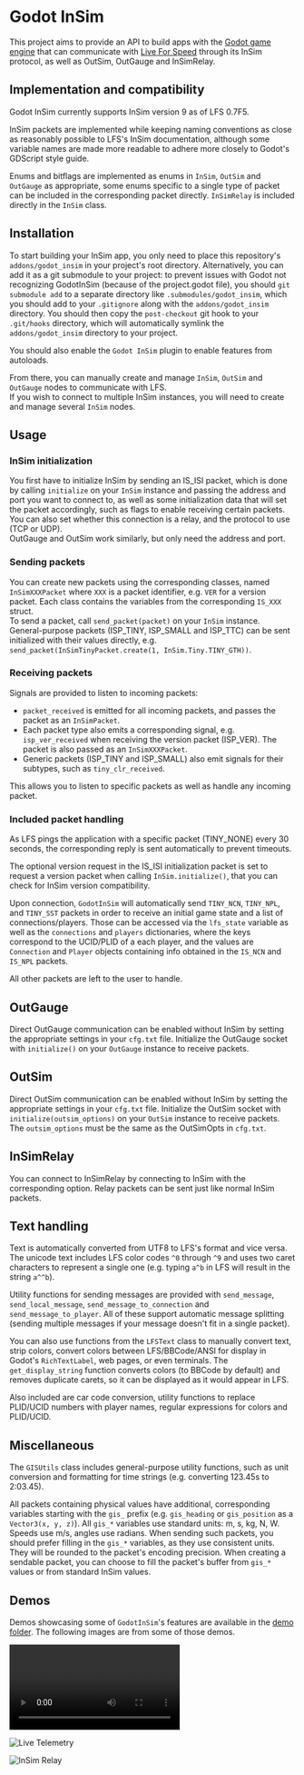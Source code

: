 # Godot InSim

This project aims to provide an API to build apps with the
[Godot game engine](https://godotengine.org/) that can communicate with
[Live For Speed](https://www.lfs.net) through its InSim protocol, as well as OutSim,
OutGauge and InSimRelay.

## Implementation and compatibility

Godot InSim currently supports InSim version 9 as of LFS 0.7F5.

InSim packets are implemented while keeping naming conventions as close as reasonably possible
to LFS's InSim documentation, although some variable names are made more readable to adhere
more closely to Godot's GDScript style guide.

Enums and bitflags are implemented as enums in `InSim`, `OutSim` and `OutGauge` as appropriate,
some enums specific to a single type of packet can be included in the corresponding packet directly.
`InSimRelay` is included directly in the `InSim` class.

## Installation

To start building your InSim app, you only need to place this repository's `addons/godot_insim` in
your project's root directory. Alternatively, you can add it as a git submodule to your project: to
prevent issues with Godot not recognizing GodotInSim (because of the project.godot file), you should
`git submodule add` to a separate directory like `.submodules/godot_insim`, which you should add to
your `.gitignore` along with the `addons/godot_insim` directory. You should then copy the
`post-checkout` git hook to your `.git/hooks` directory, which will automatically symlink the
`addons/godot_insim` directory to your project.

You should also enable the `Godot InSim` plugin to enable features from autoloads.

From there, you can manually create and manage `InSim`, `OutSim` and `OutGauge` nodes to communicate
with LFS.  
If you wish to connect to multiple InSim instances, you will need to create and manage several
`InSim` nodes.

## Usage

### InSim initialization

You first have to initialize InSim by sending an IS_ISI packet, which is done by calling
`initialize` on your `InSim` instance and passing the address and port you want to connect to,
as well as some initialization data that will set the packet accordingly, such as flags to enable
receiving certain packets. You can also set whether this connection is a relay, and the protocol
to use (TCP or UDP).  
OutGauge and OutSim work similarly, but only need the address and port.

### Sending packets

You can create new packets using the corresponding classes, named `InSimXXXPacket` where `XXX` is
a packet identifier, e.g. `VER` for a version packet. Each class contains the variables from the
corresponding `IS_XXX` struct.  
To send a packet, call `send_packet(packet)` on your `InSim` instance.  
General-purpose packets (ISP_TINY, ISP_SMALL and ISP_TTC) can be sent initialized with their values
directly, e.g. `send_packet(InSimTinyPacket.create(1, InSim.Tiny.TINY_GTH))`.

### Receiving packets

Signals are provided to listen to incoming packets:

* `packet_received` is emitted for all incoming packets, and passes the packet as an `InSimPacket`.
* Each packet type also emits a corresponding signal, e.g. `isp_ver_received` when receiving the
version packet (ISP_VER). The packet is also passed as an `InSimXXXPacket`.
* Generic packets (ISP_TINY and ISP_SMALL) also emit signals for their subtypes, such as
`tiny_clr_received`.

This allows you to listen to specific packets as well as handle any incoming packet.

### Included packet handling

As LFS pings the application with a specific packet (TINY_NONE) every 30 seconds, the corresponding
reply is sent automatically to prevent timeouts.

The optional version request in the IS_ISI initialization packet is set to request a version packet
when calling `InSim.initialize()`, that you can check for InSim version compatibility.

Upon connection, `GodotInSim` will automatically send `TINY_NCN`, `TINY_NPL`, and `TINY_SST` packets
in order to receive an initial game state and a list of connections/players. Those can be accessed
via the `lfs_state` variable as well as the `connections` and `players` dictionaries, where the keys
correspond to the UCID/PLID of a each player, and the values are `Connection` and `Player` objects
containing info obtained in the `IS_NCN` and `IS_NPL` packets.

All other packets are left to the user to handle.

## OutGauge

Direct OutGauge communication can be enabled without InSim by setting the appropriate settings in
your `cfg.txt` file. Initialize the OutGauge socket with `initialize()` on your `OutGauge` instance
to receive packets.

## OutSim

Direct OutSim communication can be enabled without InSim by setting the appropriate settings in
your `cfg.txt` file. Initialize the OutSim socket with `initialize(outsim_options)` on your `OutSim`
instance to receive packets. The `outsim_options` must be the same as the OutSimOpts in `cfg.txt`.

## InSimRelay

You can connect to InSimRelay by connecting to InSim with the corresponding option. Relay packets
can be sent just like normal InSim packets.

## Text handling

Text is automatically converted from UTF8 to LFS's format and vice versa. The unicode text includes
LFS color codes `^0` through `^9` and uses two caret characters to represent a single one (e.g.
typing `a^b` in LFS will result in the string `a^^b`).

Utility functions for sending messages are provided with `send_message`, `send_local_message`,
`send_message_to_connection` and `send_message_to_player`. All of these support automatic message
splitting (sending multiple messages if your message doesn't fit in a single packet).

You can also use functions from the `LFSText` class to manually convert text, strip colors, convert
colors between LFS/BBCode/ANSI for display in Godot's `RichTextLabel`, web pages, or even terminals.
The `get_display_string` function converts colors (to BBCode by default) and removes duplicate
carets, so it can be displayed as it would appear in LFS.

Also included are car code conversion, utility functions to replace PLID/UCID numbers with player
names, regular expressions for colors and PLID/UCID.

## Miscellaneous

The `GISUtils` class includes general-purpose utility functions, such as unit conversion and
formatting for time strings (e.g. converting 123.45s to 2:03.45).

All packets containing physical values have additional, corresponding variables starting with
the `gis_` prefix (e.g. `gis_heading` or `gis_position` as a `Vector3(x, y, z)`). All `gis_*`
variables use standard units: m, s, kg, N, W. Speeds use m/s, angles use radians. When sending
such packets, you should prefer filling in the `gis_*` variables, as they use consistent units.
They will be rounded to the packet's encoding precision. When creating a sendable packet, you can
choose to fill the packet's buffer from `gis_*` values or from standard InSim values.

## Demos

Demos showcasing some of `GodotInSim`'s features are available in the
[demo folder](./godot_insim/demo/). The following images are from some of those demos.

![Random Lights](./godot_insim/demo/multiple_protocols/media/random_lights.webm)

![Live Telemetry](./godot_insim/demo/basic_telemetry/screenshots/telemetry_2.jpg)

![InSim Relay](./godot_insim/demo/relay/screenshots/relay.jpg)
